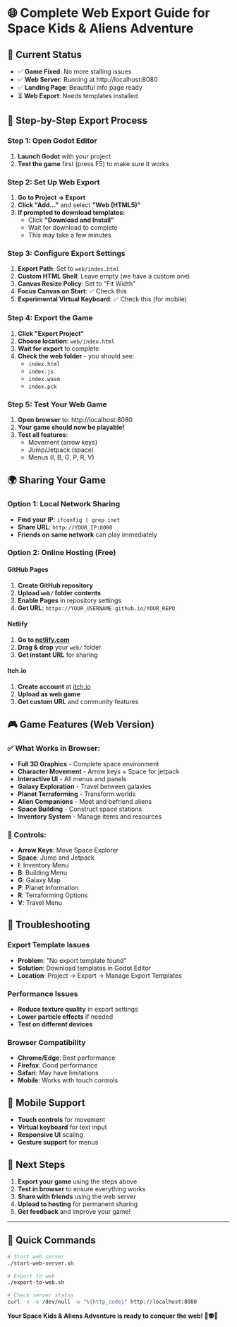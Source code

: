 # 🌐 Complete Web Export Guide for Space Kids & Aliens Adventure

## 🎯 Current Status
- ✅ **Game Fixed**: No more stalling issues
- ✅ **Web Server**: Running at http://localhost:8080
- ✅ **Landing Page**: Beautiful info page ready
- ⏳ **Web Export**: Needs templates installed

## 🚀 Step-by-Step Export Process

### Step 1: Open Godot Editor
1. **Launch Godot** with your project
2. **Test the game** first (press F5) to make sure it works

### Step 2: Set Up Web Export
1. **Go to Project → Export**
2. **Click "Add..."** and select **"Web (HTML5)"**
3. **If prompted to download templates:**
   - Click **"Download and Install"**
   - Wait for download to complete
   - This may take a few minutes

### Step 3: Configure Export Settings
1. **Export Path**: Set to `web/index.html`
2. **Custom HTML Shell**: Leave empty (we have a custom one)
3. **Canvas Resize Policy**: Set to "Fit Width"
4. **Focus Canvas on Start**: ✅ Check this
5. **Experimental Virtual Keyboard**: ✅ Check this (for mobile)

### Step 4: Export the Game
1. **Click "Export Project"**
2. **Choose location**: `web/index.html`
3. **Wait for export** to complete
4. **Check the web folder** - you should see:
   - `index.html`
   - `index.js`
   - `index.wasm`
   - `index.pck`

### Step 5: Test Your Web Game
1. **Open browser** to: http://localhost:8080
2. **Your game should now be playable!**
3. **Test all features**:
   - Movement (arrow keys)
   - Jump/Jetpack (space)
   - Menus (I, B, G, P, R, V)

## 🌍 Sharing Your Game

### Option 1: Local Network Sharing
- **Find your IP**: `ifconfig | grep inet`
- **Share URL**: `http://YOUR_IP:8080`
- **Friends on same network** can play immediately

### Option 2: Online Hosting (Free)

#### GitHub Pages
1. **Create GitHub repository**
2. **Upload `web/` folder contents**
3. **Enable Pages** in repository settings
4. **Get URL**: `https://YOUR_USERNAME.github.io/YOUR_REPO`

#### Netlify
1. **Go to [netlify.com](https://netlify.com)**
2. **Drag & drop** your `web/` folder
3. **Get instant URL** for sharing

#### Itch.io
1. **Create account** at [itch.io](https://itch.io)
2. **Upload as web game**
3. **Get custom URL** and community features

## 🎮 Game Features (Web Version)

### ✅ What Works in Browser:
- **Full 3D Graphics** - Complete space environment
- **Character Movement** - Arrow keys + Space for jetpack
- **Interactive UI** - All menus and panels
- **Galaxy Exploration** - Travel between galaxies
- **Planet Terraforming** - Transform worlds
- **Alien Companions** - Meet and befriend aliens
- **Space Building** - Construct space stations
- **Inventory System** - Manage items and resources

### 🎯 Controls:
- **Arrow Keys**: Move Space Explorer
- **Space**: Jump and Jetpack
- **I**: Inventory Menu
- **B**: Building Menu
- **G**: Galaxy Map
- **P**: Planet Information
- **R**: Terraforming Options
- **V**: Travel Menu

## 🔧 Troubleshooting

### Export Template Issues
- **Problem**: "No export template found"
- **Solution**: Download templates in Godot Editor
- **Location**: Project → Export → Manage Export Templates

### Performance Issues
- **Reduce texture quality** in export settings
- **Lower particle effects** if needed
- **Test on different devices**

### Browser Compatibility
- **Chrome/Edge**: Best performance
- **Firefox**: Good performance
- **Safari**: May have limitations
- **Mobile**: Works with touch controls

## 📱 Mobile Support
- **Touch controls** for movement
- **Virtual keyboard** for text input
- **Responsive UI** scaling
- **Gesture support** for menus

## 🎯 Next Steps

1. **Export your game** using the steps above
2. **Test in browser** to ensure everything works
3. **Share with friends** using the web server
4. **Upload to hosting** for permanent sharing
5. **Get feedback** and improve your game!

---

## 🚀 Quick Commands

```bash
# Start web server
./start-web-server.sh

# Export to web
./export-to-web.sh

# Check server status
curl -s -o /dev/null -w "%{http_code}" http://localhost:8080
```

**Your Space Kids & Aliens Adventure is ready to conquer the web! 🌌👽🚀**
